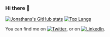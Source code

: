 ### Hi there 👋


[![Jonathans's GitHub stats](https://github-readme-stats.vercel.app/api?username=JonathanRiche&theme=onedark)](https://github.com/JonathanRiche/github-readme-stats)
[![Top Langs](https://github-readme-stats.vercel.app/api/top-langs/?username=JonathanRiche&theme=onedark)](https://github.com/anuraghazra/github-readme-stats)

<!-- Actual text -->

You can find me on [![Twitter][1.2]][1], or on [![LinkedIn][2.2]][2].

<!-- Icons -->

[1.2]: http://i.imgur.com/wWzX9uB.png (twitter icon without padding)
[2.2]: https://raw.githubusercontent.com/MartinHeinz/MartinHeinz/master/linkedin-3-16.png (LinkedIn icon without padding)

<!-- Links to your social media accounts -->

[1]: https://twitter.com/RicheTechGuy
[2]: https://www.linkedin.com/in/jonathan-riche-70bbba31
